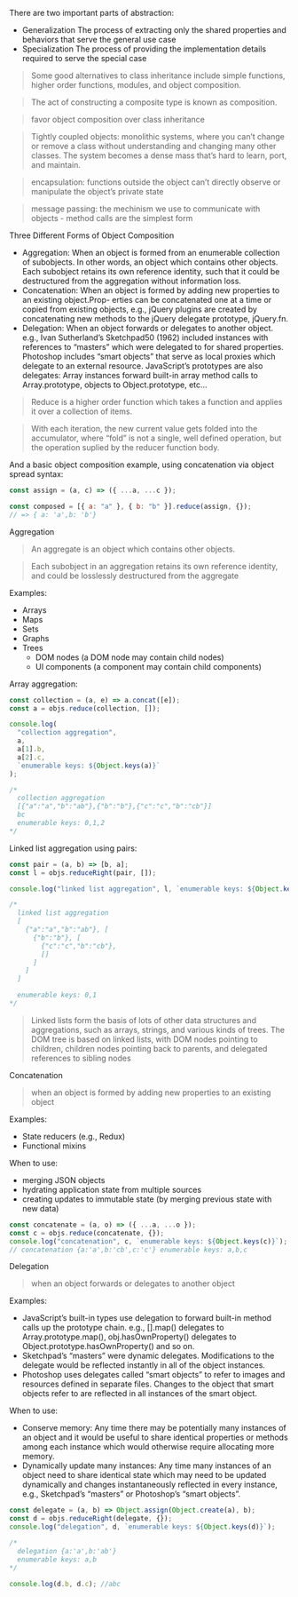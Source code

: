 There are two important parts of abstraction:

- Generalization The process of extracting only the shared properties and behaviors that serve the general use case
- Specialization The process of providing the implementation details required to serve the special case

> Some good alternatives to class inheritance include simple functions, higher order functions, modules, and object composition.

> The act of constructing a composite type is known as composition.

> favor object composition over class inheritance

> Tightly coupled objects: monolithic systems, where you can’t change or remove a class without understanding and changing many other classes. The system becomes a dense mass that’s hard to learn, port, and maintain.

> encapsulation: functions outside the object can’t directly observe or manipulate the object’s private state

> message passing: the mechinism we use to communicate with objects - method calls are the simplest form

Three Different Forms of Object Composition

- Aggregation: When an object is formed from an enumerable collection of subobjects. In other words, an object which contains other objects. Each subobject retains its own reference identity, such that it could be destructured from the aggregation without information loss.
- Concatenation: When an object is formed by adding new properties to an existing object.Prop- erties can be concatenated one at a time or copied from existing objects, e.g., jQuery plugins are created by concatenating new methods to the jQuery delegate prototype, jQuery.fn.
- Delegation: When an object forwards or delegates to another object. e.g., Ivan Sutherland’s Sketchpad50 (1962) included instances with references to “masters” which were delegated to for shared properties. Photoshop includes “smart objects” that serve as local proxies which delegate to an external resource. JavaScript’s prototypes are also delegates: Array instances forward built-in array method calls to Array.prototype, objects to Object.prototype, etc...

> Reduce is a higher order function which takes a function and applies it over a collection of items.

> With each iteration, the new current value gets folded into the accumulator, where “fold” is not a single, well defined operation, but the operation suplied by the reducer function body.

And a basic object composition example, using concatenation via object spread syntax:

```js
const assign = (a, c) => ({ ...a, ...c });

const composed = [{ a: "a" }, { b: "b" }].reduce(assign, {});
// => { a: 'a',b: 'b'}
```

Aggregation

> An aggregate is an object which contains other objects.

> Each subobject in an aggregation retains its own reference identity, and could be losslessly destructured from the aggregate

Examples:

- Arrays
- Maps
- Sets
- Graphs
- Trees
  - DOM nodes (a DOM node may contain child nodes)
  - UI components (a component may contain child components)

Array aggregation:

```js
const collection = (a, e) => a.concat([e]);
const a = objs.reduce(collection, []);

console.log(
  "collection aggregation",
  a,
  a[1].b,
  a[2].c,
  `enumerable keys: ${Object.keys(a)}`
);

/*
  collection aggregation
  [{"a":"a","b":"ab"},{"b":"b"},{"c":"c","b":"cb"}]
  bc
  enumerable keys: 0,1,2
*/
```

Linked list aggregation using pairs:

```js
const pair = (a, b) => [b, a];
const l = objs.reduceRight(pair, []);

console.log("linked list aggregation", l, `enumerable keys: ${Object.keys(l)}`);

/* 
  linked list aggregation 
  [
    {"a":"a","b":"ab"}, [
      {"b":"b"}, [
        {"c":"c","b":"cb"},
        []
      ]
    ]
  ]

  enumerable keys: 0,1 
*/
```

> Linked lists form the basis of lots of other data structures and aggregations, such as arrays, strings, and various kinds of trees. The DOM tree is based on linked lists, with DOM nodes pointing to children, children nodes pointing back to parents, and delegated references to sibling nodes

Concatenation

> when an object is formed by adding new properties to an existing object

Examples:

- State reducers (e.g., Redux)
- Functional mixins

When to use:

- merging JSON objects
- hydrating application state from multiple sources
- creating updates to immutable state (by merging previous state with new data)

```js
const concatenate = (a, o) => ({ ...a, ...o });
const c = objs.reduce(concatenate, {});
console.log("concatenation", c, `enumerable keys: ${Object.keys(c)}`);
// concatenation {a:'a',b:'cb',c:'c'} enumerable keys: a,b,c
```

Delegation

> when an object forwards or delegates to another object

Examples:

- JavaScript’s built-in types use delegation to forward built-in method calls up the prototype chain. e.g., [].map() delegates to Array.prototype.map(), obj.hasOwnProperty() delegates to Object.prototype.hasOwnProperty() and so on.
- Sketchpad’s “masters” were dynamic delegates. Modifications to the delegate would be reflected instantly in all of the object instances.
- Photoshop uses delegates called “smart objects” to refer to images and resources defined in separate files. Changes to the object that smart objects refer to are reflected in all instances of the smart object.

When to use:

- Conserve memory: Any time there may be potentially many instances of an object and it would be useful to share identical properties or methods among each instance which would otherwise require allocating more memory.
- Dynamically update many instances: Any time many instances of an object need to share identical state which may need to be updated dynamically and changes instantaneously reflected in every instance, e.g., Sketchpad’s “masters” or Photoshop’s “smart objects”.

```js
const delegate = (a, b) => Object.assign(Object.create(a), b);
const d = objs.reduceRight(delegate, {});
console.log("delegation", d, `enumerable keys: ${Object.keys(d)}`);

/*
  delegation {a:'a',b:'ab'}
  enumerable keys: a,b
*/

console.log(d.b, d.c); //abc
```
